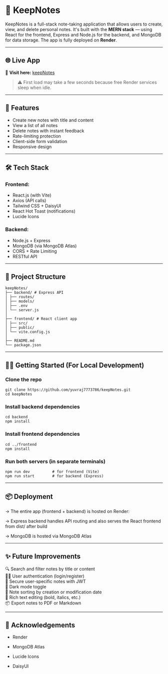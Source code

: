 # 📝 KeepNotes

KeepNotes is a full-stack note-taking application that allows users to create, view, and delete personal notes. It's built with the **MERN stack** — using React for the frontend, Express and Node.js for the backend, and MongoDB for data storage. The app is fully deployed on **Render**.

---

## 🌐 Live App

🔗 **Visit here:** [keepNotes](https://keepnotes-8ne1.onrender.com)

> ⚠️ First load may take a few seconds because free Render services sleep when idle.

---

## 🚀 Features

- Create new notes with title and content
- View a list of all notes
- Delete notes with instant feedback
- Rate-limiting protection
- Client-side form validation
- Responsive design

---

## 🛠 Tech Stack

### Frontend:
- React.js (with Vite)
- Axios (API calls)
- Tailwind CSS + DaisyUI
- React Hot Toast (notifications)
- Lucide Icons

### Backend:
- Node.js + Express
- MongoDB (via MongoDB Atlas)
- CORS + Rate Limiting
- RESTful API

---

## 📁 Project Structure
```
keepNotes/
├── backend/ # Express API
│ ├── routes/
│ ├── models/
│ ├── .env
│ └── server.js
│
├── frontend/ # React client app
│ ├── src/
│ ├── public/
│ └── vite.config.js
│
├── README.md
└── package.json
```
---

## 🧑‍💻 Getting Started (For Local Development)

### Clone the repo
```
git clone https://github.com/yuvraj7773786/keepNotes.git
cd keepNotes
```
### Install backend dependencies
```
cd backend
npm install
```
### Install frontend dependencies
```
cd ../frontend
npm install
```
### Run both servers (in separate terminals)
```
npm run dev          # for frontend (Vite)
npm run start        # for backend (Express)
```
---

## 📦 Deployment
-> The entire app (frontend + backend) is hosted on Render:

-> Express backend handles API routing and also serves the React frontend from dist/ after build

-> MongoDB is hosted via MongoDB Atlas

---
## ✨ Future Improvements
🔍 Search and filter notes by title or content  
🧑‍💻 User authentication (login/register)  
🔐 Secure user-specific notes with JWT  
🌙 Dark mode toggle  
📅 Note sorting by creation or modification date  
🧾 Rich text editing (bold, italics, etc.)  
📦 Export notes to PDF or Markdown  

---
## 🙌 Acknowledgements
- Render

- MongoDB Atlas

- Lucide Icons

- DaisyUI
